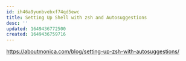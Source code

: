 ```yaml
---
id: ih46a9yunbvebxf74qd5ewc
title: Setting Up Shell with zsh and Autosuggestions
desc: ''
updated: 1649436772500
created: 1649436759716
---
```



https://aboutmonica.com/blog/setting-up-zsh-with-autosuggestions/
